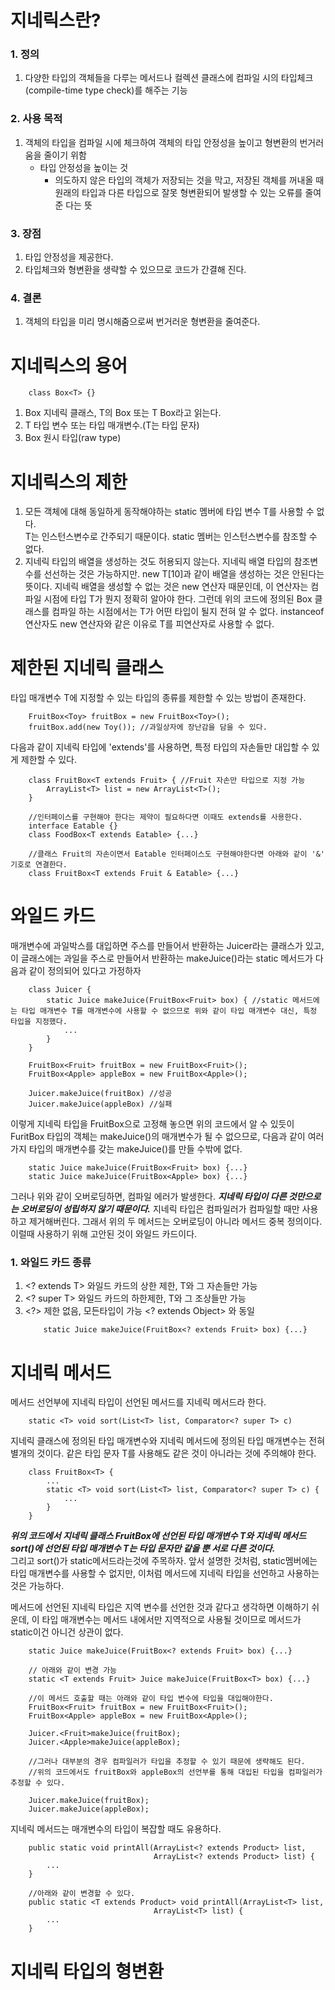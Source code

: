 # 지네릭스란?

### 1. 정의

1. 다양한 타입의 객체들을 다루는 메서드나 컬렉션 클래스에 컴파일 시의 타입체크(compile-time type check)를 해주는 기능

### 2. 사용 목적

1. 객체의 타입을 컴파일 시에 체크하여 객체의 타입 안정성을 높이고 형변환의 번거러움을 줄이기 위함
   - 타입 안정성을 높이는 것
     - 의도하지 않은 타입의 객체가 저장되는 것을 막고, 저장된 객체를 꺼내올 때 원래의 타입과 다른 타입으로 잘못 형변환되어 발생할 수 있는 오류를 줄여준 다는 뜻

### 3. 장점

1. 타입 안정성을 제공한다.
2. 타입체크와 형변환을 생략할 수 있으므로 코드가 간결해 진다.

### 4. 결론

1. 객체의 타입을 미리 명시해줌으로써 번거러운 형변환을 줄여준다.

# 지네릭스의 용어

```
    class Box<T> {}
```

1. Box<T> 지네릭 클래스, T의 Box 또는 T Box라고 읽는다.
2. T 타입 변수 또는 타입 매개변수.(T는 타입 문자)
3. Box 원시 타입(raw type)

# 지네릭스의 제한

1. 모든 객체에 대해 동일하게 동작해야하는 static 멤버에 타입 변수 T를 사용할 수 없다.  
   T는 인스턴스변수로 간주되기 때문이다. static 멤버는 인스턴스변수를 참조할 수 없다.
2. 지네릭 타입의 배열을 생성하는 것도 허용되지 않는다. 지네릭 배열 타입의 참조변수를 선선하는 것은 가능하지만.
   new T[10]과 같이 배열을 생성하는 것은 안된다는 뜻이다.
   지네릭 배열을 생성할 수 없는 것은 new 연산자 때문인데, 이 연산자는 컴파일 시점에 타입 T가 뭔지 정확히 알아야 한다.
   그런데 위의 코드에 정의된 Box<T> 클래스를 컴파일 하는 시점에서는 T가 어떤 타입이 될지 전혀 알 수 없다. instanceof 연산자도 new 연산자와 같은 이유로 T를 피연산자로 사용할 수 없다.

# 제한된 지네릭 클래스

타입 매개변수 T에 지정할 수 있는 타입의 종류를 제한할 수 있는 방법이 존재한다.

```
    FruitBox<Toy> fruitBox = new FruitBox<Toy>();
    fruitBox.add(new Toy()); //과일상자에 장난감을 담을 수 있다.
```

다음과 같이 지네릭 타입에 'extends'를 사용하면, 특정 타입의 자손들만 대입할 수 있게 제한할 수 있다.

```
    class FruitBox<T extends Fruit> { //Fruit 자손만 타입으로 지정 가능
        ArrayList<T> list = new ArrayList<T>();
    }

    //인터페이스를 구현해야 한다는 제약이 필요하다면 이때도 extends를 사용한다.
    interface Eatable {}
    class FoodBox<T extends Eatable> {...}

    //클래스 Fruit의 자손이면서 Eatable 인터페이스도 구현해야한다면 아래와 같이 '&' 기호로 연결한다.
    class FruitBox<T extends Fruit & Eatable> {...}
```

# 와일드 카드

매개변수에 과일박스를 대입하면 주스를 만들어서 반환하는 Juicer라는 클래스가 있고,
이 글래스에는 과일을 주스로 만들어서 반환하는 makeJuice()라는 static 메서드가 다음과 같이 정의되어 있다고 가정하자

```
    class Juicer {
        static Juice makeJuice(FruitBox<Fruit> box) { //static 메서드에는 타입 매개변수 T를 매개변수에 사용할 수 없으므로 위와 같이 타입 매개변수 대신, 특정 타입을 지정했다.
            ...
        }
    }

    FruitBox<Fruit> fruitBox = new FruitBox<Fruit>();
    FruitBox<Apple> appleBox = new FruitBox<Apple>();

    Juicer.makeJuice(fruitBox) //성공
    Juicer.makeJuice(appleBox) //실패

```

이렇게 지네릭 타입을 FruitBox<Fruit>으로 고정해 놓으면 위의 코드에서 알 수 있듯이
FuritBox<Apple> 타입의 객체는 makeJuice()의 매개변수가 될 수 없으므로, 다음과 같이 여러 가지 타입의 매개변수를 갖는 makeJuice()를 만들 수밖에 없다.

```
    static Juice makeJuice(FruitBox<Fruit> box) {...}
    static Juice makeJuice(FruitBox<Apple> box) {...}
```

그러나 위와 같이 오버로딩하면, 컴파일 에러가 발생한다. **_지네릭 타입이 다른 것만으로는 오버로딩이 성립하지 않기 때문이다._**
지네릭 타입은 컴파일러가 컴파일할 때만 사용하고 제거해버린다. 그래서 위의 두 메서드는 오버로딩이 아니라 메서드 중복 정의이다.
이럴때 사용하기 위해 고안된 것이 와일드 카드이다.

### 1. 와일드 카드 종류

1. \<? extends T> 와일드 카드의 상한 제한, T와 그 자손들만 가능
2. \<? super T> 와일드 카드의 하한제한, T와 그 조상들만 가능
3. \<?> 제한 없음, 모든타입이 가능 <? extends Object> 와 동일
   ```
       static Juice makeJuice(FruitBox<? extends Fruit> box) {...}
   ```

# 지네릭 메서드

메서드 선언부에 지네릭 타입이 선언된 메서드를 지네릭 메서드라 한다.

```
    static <T> void sort(List<T> list, Comparator<? super T> c)
```

지네릭 클래스에 정의된 타입 매개변수와 지네릭 메서드에 정의된 타입 매개변수는 전혀 별개의 것이다.
같은 타입 문자 T를 사용해도 같은 것이 아니라는 것에 주의해야 한다.

```
    class FruitBox<T> {
        ...
        static <T> void sort(List<T> list, Comparator<? super T> c) {
            ...
        }
    }
```

**_위의 코드에서 지네릭 클래스 FruitBox에 선언된 타입 매개변수 T와 지네릭 메서드 sort()에 선언된 타입 매개변수 T는 타입 문자만 같을 뿐 서로 다른 것이다._**  
그리고 sort()가 static메서드라는것에 주목하자. 앞서 설명한 것처럼, static멤버에는 타입 매개변수를 사용할 수 없지만, 이처럼 메서드에 지네릭 타입을 선언하고 사용하는 것은 가능하다.

메서드에 선언된 지네릭 타입은 지역 변수를 선언한 것과 같다고 생각하면 이해하기 쉬운데, 이 타입 매개변수는 메서드 내에서만 지역적으로 사용될 것이므로 메서드가 static이건 아니건 상관이 없다.

```
    static Juice makeJuice(FruitBox<? extends Fruit> box) {...}

    // 아래와 같이 변경 가능
    static <T extends Fruit> Juice makeJuice(FruitBox<T> box) {...}

    //이 메서드 호출할 때는 아래와 같이 타입 변수에 타입을 대입해야한다.
    FruitBox<Fruit> fruitBox = new FruitBox<Fruit>();
    FruitBox<Apple> appleBox = new FruitBox<Apple>();

    Juicer.<Fruit>makeJuice(fruitBox);
    Juicer.<Apple>makeJuice(appleBox);

    //그러나 대부분의 경우 컴파일러가 타입을 추정할 수 있기 때문에 생략해도 된다.
    //위의 코드에서도 fruitBox와 appleBox의 선언부를 통해 대입된 타입을 컴파일러가 추정할 수 있다.

    Juicer.makeJuice(fruitBox);
    Juicer.makeJuice(appleBox);
```

지네릭 메서드는 매개변수의 타입이 복잡할 때도 유용하다.

```
    public static void printAll(ArrayList<? extends Product> list,
                                ArrayList<? extends Product> list) {
        ...
    }

    //아래와 같이 변경할 수 있다.
    public static <T extends Product> void printAll(ArrayList<T> list,
                                ArrayList<T> list) {
        ...
    }
```

# 지네릭 타입의 형변환
